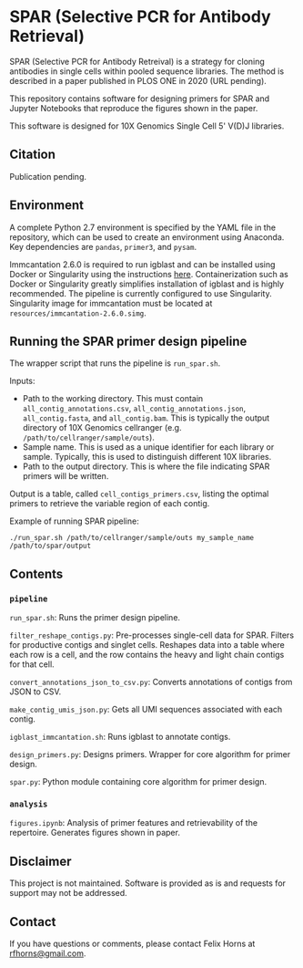 # SPAR (Selective PCR for Antibody Retrieval)

SPAR (Selective PCR for Antibody Retreival) is a strategy for cloning antibodies in single cells within pooled sequence libraries. The method is described in a paper published in PLOS ONE in 2020 (URL pending).

This repository contains software for designing primers for SPAR and Jupyter Notebooks that reproduce the figures shown in the paper.

This software is designed for 10X Genomics Single Cell 5' V(D)J libraries. 

## Citation

Publication pending.

## Environment

A complete Python 2.7 environment is specified by the YAML file in the repository, which can be used to create an environment using Anaconda. Key dependencies are `pandas`, `primer3`, and `pysam`.

Immcantation 2.6.0 is required to run igblast and can be installed using Docker or Singularity using the instructions [here](https://immcantation.readthedocs.io/en/version-2.4.0/docker/intro.html). Containerization such as Docker or Singularity greatly simplifies installation of igblast and is highly recommended. The pipeline is currently configured to use Singularity. Singularity image for immcantation must be located at `resources/immcantation-2.6.0.simg`.

## Running the SPAR primer design pipeline

The wrapper script that runs the pipeline is `run_spar.sh`.

Inputs:
- Path to the working directory. This must contain `all_contig_annotations.csv`, `all_contig_annotations.json`, `all_contig.fasta`, and `all_contig.bam`. This is typically the output directory of 10X Genomics cellranger (e.g. `/path/to/cellranger/sample/outs`).
- Sample name. This is used as a unique identifier for each library or sample. Typically, this is used to distinguish different 10X libraries.
- Path to the output directory. This is where the file indicating SPAR primers will be written.

Output is a table, called `cell_contigs_primers.csv`, listing the optimal primers to retrieve the variable region of each contig.

Example of running SPAR pipeline:

`./run_spar.sh /path/to/cellranger/sample/outs my_sample_name /path/to/spar/output`

## Contents

### `pipeline`

`run_spar.sh`: Runs the primer design pipeline.

`filter_reshape_contigs.py`: Pre-processes single-cell data for SPAR. Filters for productive contigs and singlet cells. Reshapes data into a table where each row is a cell, and the row contains the heavy and light chain contigs for that cell.

`convert_annotations_json_to_csv.py`: Converts annotations of contigs from JSON to CSV.

`make_contig_umis_json.py`: Gets all UMI sequences associated with each contig.

`igblast_immcantation.sh`: Runs igblast to annotate contigs.

`design_primers.py`: Designs primers. Wrapper for core algorithm for primer design.

`spar.py`: Python module containing core algorithm for primer design.

### `analysis`

`figures.ipynb`: Analysis of primer features and retrievability of the repertoire. Generates figures shown in paper. 

## Disclaimer
This project is not maintained. Software is provided as is and requests for support may not be addressed.

## Contact
If you have questions or comments, please contact Felix Horns at <rfhorns@gmail.com>.
